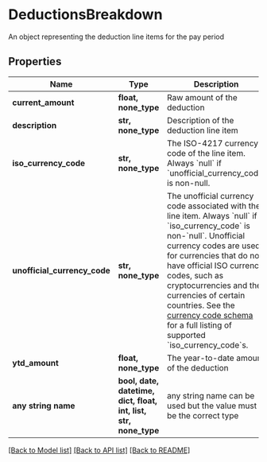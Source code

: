 # DeductionsBreakdown

An object representing the deduction line items for the pay period

## Properties
Name | Type | Description | Notes
------------ | ------------- | ------------- | -------------
**current_amount** | **float, none_type** | Raw amount of the deduction | [optional] 
**description** | **str, none_type** | Description of the deduction line item | [optional] 
**iso_currency_code** | **str, none_type** | The ISO-4217 currency code of the line item. Always &#x60;null&#x60; if &#x60;unofficial_currency_code&#x60; is non-null. | [optional] 
**unofficial_currency_code** | **str, none_type** | The unofficial currency code associated with the line item. Always &#x60;null&#x60; if &#x60;iso_currency_code&#x60; is non-&#x60;null&#x60;. Unofficial currency codes are used for currencies that do not have official ISO currency codes, such as cryptocurrencies and the currencies of certain countries.  See the [currency code schema](https://plaid.com/docs/api/accounts#currency-code-schema) for a full listing of supported &#x60;iso_currency_code&#x60;s. | [optional] 
**ytd_amount** | **float, none_type** | The year-to-date amount of the deduction | [optional] 
**any string name** | **bool, date, datetime, dict, float, int, list, str, none_type** | any string name can be used but the value must be the correct type | [optional]

[[Back to Model list]](../README.md#documentation-for-models) [[Back to API list]](../README.md#documentation-for-api-endpoints) [[Back to README]](../README.md)


